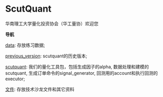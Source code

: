 # ScutQuant
华南理工大学量化投资协会（华工量协）欢迎您

**导航**


[data](https://github.com/HaoningChen/ScutQuant/tree/main/data): 存放练习数据;  

[previous_version](https://github.com/HaoningChen/ScutQuant/tree/main/previous_version): scutquant的历史版本;  

[scutquant](https://github.com/HaoningChen/ScutQuant/tree/main/scutquant): 我们的量化工具包，包括生成因子的alpha, 数据处理和建模的scutquant, 生成订单命令的signal_generator, 回测用的account和执行回测的executor;   

[文件](https://github.com/HaoningChen/ScutQuant/tree/main/文件): 存放技术沙龙文件和其它资料
